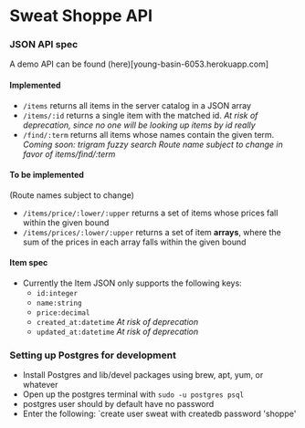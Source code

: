 Sweat Shoppe API
============

### JSON API spec
A demo API can be found (here)[young-basin-6053.herokuapp.com]

#### Implemented

* `/items` returns all items in the server catalog in a JSON array
* `/items/:id` returns a single item with the matched id. *At risk of
  deprecation, since no one will be looking up items by id really* 
* `/find/:term` returns all items whose names contain the given term.
  *Coming soon: trigram fuzzy search* *Route name subject to change in
favor of items/find/:term*

#### To be implemented
(Route names subject to change)

* `/items/price/:lower/:upper` returns a set of items whose prices fall
  within the given bound
* `/items/prices/:lower/:upper` returns a set of item **arrays**, where
  the sum of the prices in each array falls within the given bound

#### Item spec
* Currently the Item JSON only supports the following keys:
    * `id:integer`
    * `name:string`
    * `price:decimal`
    * `created_at:datetime` *At risk of deprecation*
    * `updated_at:datetime` *At risk of deprecation*

### Setting up Postgres for development
* Install Postgres and lib/devel packages using brew, apt, yum, or
  whatever
* Open up the postgres terminal with `sudo -u postgres psql`
* postgres user should by default have no password
* Enter the following: `create user sweat with createdb password
  'shoppe'
